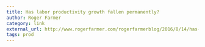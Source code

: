 ```yaml
---
title: Has labor productivity growth fallen permanently?
author: Roger Farmer
category: link
external_url: http://www.rogerfarmer.com/rogerfarmerblog/2016/8/14/has-labor-productivity-dropped
tags: prod
---
```

